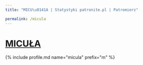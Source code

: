 ```yaml
---
title: "MICU\u0141A | Statystyki patronite.pl | Patromierz"

permalink: /micula
---
```


# [MICUŁA](https://patronite.pl/micula)

{% include profile.md name="micula" prefix="m" %}

